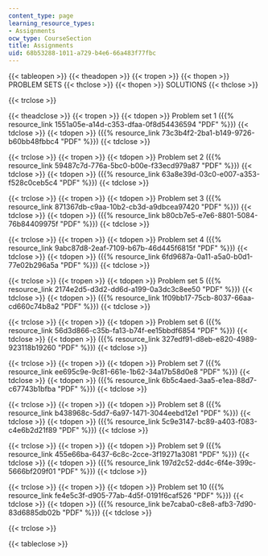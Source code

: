 ```yaml
---
content_type: page
learning_resource_types:
- Assignments
ocw_type: CourseSection
title: Assignments
uid: 68b53288-1011-a729-b4e6-66a483f77fbc
---
```


{{< tableopen >}}
{{< theadopen >}}
{{< tropen >}}
{{< thopen >}}
PROBLEM SETS
{{< thclose >}}
{{< thopen >}}
SOLUTIONS
{{< thclose >}}

{{< trclose >}}

{{< theadclose >}}
{{< tropen >}}
{{< tdopen >}}
Problem set 1 ({{% resource_link 1551a05e-a14d-c353-dfaa-0f8d54436594 "PDF" %}})
{{< tdclose >}}
{{< tdopen >}}
({{% resource_link 73c3b4f2-2ba1-b149-9726-b60bb48fbbc4 "PDF" %}})
{{< tdclose >}}

{{< trclose >}}
{{< tropen >}}
{{< tdopen >}}
Problem set 2 ({{% resource_link 59487c7d-776a-5bc0-b00e-f33ecd979a87 "PDF" %}})
{{< tdclose >}}
{{< tdopen >}}
({{% resource_link 63a8e39d-03c0-e007-a353-f528c0ceb5c4 "PDF" %}})
{{< tdclose >}}

{{< trclose >}}
{{< tropen >}}
{{< tdopen >}}
Problem set 3 ({{% resource_link 871367db-c9aa-10b2-cb3d-a9dbcea97420 "PDF" %}})
{{< tdclose >}}
{{< tdopen >}}
({{% resource_link b80cb7e5-e7e6-8801-5084-76b84409975f "PDF" %}})
{{< tdclose >}}

{{< trclose >}}
{{< tropen >}}
{{< tdopen >}}
Problem set 4 ({{% resource_link 9abc87d8-2eaf-7109-b67b-46d445f6815f "PDF" %}})
{{< tdclose >}}
{{< tdopen >}}
({{% resource_link 6fd9687a-0a11-a5a0-b0d1-77e02b296a5a "PDF" %}})
{{< tdclose >}}

{{< trclose >}}
{{< tropen >}}
{{< tdopen >}}
Problem set 5 ({{% resource_link 2174e2d5-d3d2-dd6d-a199-0a3dc3c8ee50 "PDF" %}})
{{< tdclose >}}
{{< tdopen >}}
({{% resource_link 1f09bb17-75cb-8037-66aa-cd660c74b8a2 "PDF" %}})
{{< tdclose >}}

{{< trclose >}}
{{< tropen >}}
{{< tdopen >}}
Problem set 6 ({{% resource_link 56d3d866-c35b-fa13-b74f-ee15bbdf6854 "PDF" %}})
{{< tdclose >}}
{{< tdopen >}}
({{% resource_link 327edf91-d8eb-e820-4989-923118b19260 "PDF" %}})
{{< tdclose >}}

{{< trclose >}}
{{< tropen >}}
{{< tdopen >}}
Problem set 7 ({{% resource_link ee695c9e-9c81-661e-1b62-34a17b58d0e8 "PDF" %}})
{{< tdclose >}}
{{< tdopen >}}
({{% resource_link 6b5c4aed-3aa5-e1ea-88d7-c67743b1bfba "PDF" %}})
{{< tdclose >}}

{{< trclose >}}
{{< tropen >}}
{{< tdopen >}}
Problem set 8 ({{% resource_link b438968c-5dd7-6a97-1471-3044eebd12e1 "PDF" %}})
{{< tdclose >}}
{{< tdopen >}}
({{% resource_link 5c9e3147-bc89-a403-f083-c4e6b2d21f89 "PDF" %}})
{{< tdclose >}}

{{< trclose >}}
{{< tropen >}}
{{< tdopen >}}
Problem set 9 ({{% resource_link 455e66ba-6437-6c8c-2cce-3f19271a3081 "PDF" %}})
{{< tdclose >}}
{{< tdopen >}}
({{% resource_link 197d2c52-dd4c-6f4e-399c-5666bf209f01 "PDF" %}})
{{< tdclose >}}

{{< trclose >}}
{{< tropen >}}
{{< tdopen >}}
Problem set 10 ({{% resource_link fe4e5c3f-d905-77ab-4d5f-0191f6caf526 "PDF" %}})
{{< tdclose >}}
{{< tdopen >}}
({{% resource_link be7caba0-c8e8-afb3-7d90-83d6885db02b "PDF" %}})
{{< tdclose >}}

{{< trclose >}}

{{< tableclose >}}